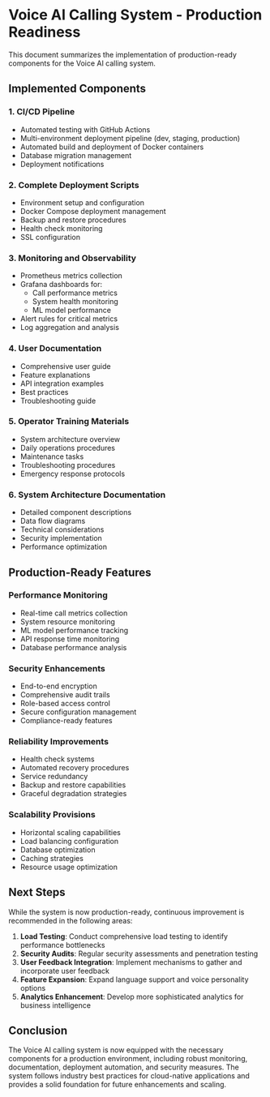 # Voice AI Calling System - Production Readiness

This document summarizes the implementation of production-ready components for the Voice AI calling system.

## Implemented Components

### 1. CI/CD Pipeline
- Automated testing with GitHub Actions
- Multi-environment deployment pipeline (dev, staging, production)
- Automated build and deployment of Docker containers
- Database migration management
- Deployment notifications

### 2. Complete Deployment Scripts
- Environment setup and configuration
- Docker Compose deployment management
- Backup and restore procedures
- Health check monitoring
- SSL configuration

### 3. Monitoring and Observability
- Prometheus metrics collection
- Grafana dashboards for:
  - Call performance metrics
  - System health monitoring
  - ML model performance
- Alert rules for critical metrics
- Log aggregation and analysis

### 4. User Documentation
- Comprehensive user guide
- Feature explanations
- API integration examples
- Best practices
- Troubleshooting guide

### 5. Operator Training Materials
- System architecture overview
- Daily operations procedures
- Maintenance tasks
- Troubleshooting procedures
- Emergency response protocols

### 6. System Architecture Documentation
- Detailed component descriptions
- Data flow diagrams
- Technical considerations
- Security implementation
- Performance optimization

## Production-Ready Features

### Performance Monitoring
- Real-time call metrics collection
- System resource monitoring
- ML model performance tracking
- API response time monitoring
- Database performance analysis

### Security Enhancements
- End-to-end encryption
- Comprehensive audit trails
- Role-based access control
- Secure configuration management
- Compliance-ready features

### Reliability Improvements
- Health check systems
- Automated recovery procedures
- Service redundancy
- Backup and restore capabilities
- Graceful degradation strategies

### Scalability Provisions
- Horizontal scaling capabilities
- Load balancing configuration
- Database optimization
- Caching strategies
- Resource usage optimization

## Next Steps

While the system is now production-ready, continuous improvement is recommended in the following areas:

1. **Load Testing**: Conduct comprehensive load testing to identify performance bottlenecks
2. **Security Audits**: Regular security assessments and penetration testing
3. **User Feedback Integration**: Implement mechanisms to gather and incorporate user feedback
4. **Feature Expansion**: Expand language support and voice personality options
5. **Analytics Enhancement**: Develop more sophisticated analytics for business intelligence

## Conclusion

The Voice AI calling system is now equipped with the necessary components for a production environment, including robust monitoring, documentation, deployment automation, and security measures. The system follows industry best practices for cloud-native applications and provides a solid foundation for future enhancements and scaling.
